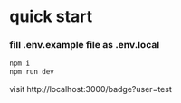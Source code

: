 # quick start

### fill .env.example file as .env.local

```bash
npm i
npm run dev
```

visit http://localhost:3000/badge?user=test

